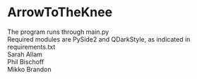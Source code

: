 # ArrowToTheKnee
The program runs through main.py\
Required modules are PySide2 and QDarkStyle, as indicated in requirements.txt\
Sarah Allam\
Phil Bischoff\
Mikko Brandon